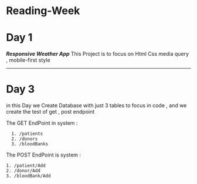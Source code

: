 # Reading-Week

# Day 1
  ***Responsive Weather App*** 
  This Project is to focus on Html Css  media query , mobile-first style
  
  ---
  
  # Day 3
 in this Day we Create Database with just 3 tables to focus in code , and we create the test of get , post endpoint
 
 
 The GET EndPoint in system :
 
      1. /patients
      2. /donors
      3. /bloodBanks
      
 The POST EndPoint is system :
 
    1. /patient/Add
    2. /donor/Add
    3. /bloodBank/Add
 
 
 
 
  
